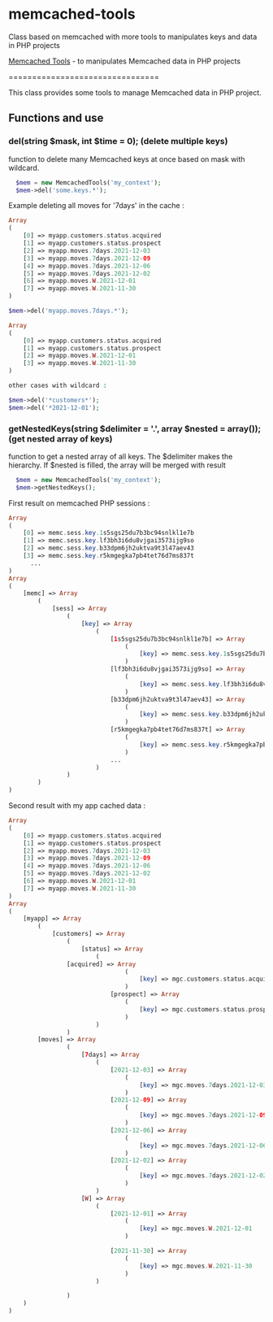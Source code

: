 # memcached-tools
Class based on memcached with more tools to manipulates keys and data in PHP projects

[Memcached Tools](https://github.com/Meloman-zz/memcached-tools) - to manipulates Memcached data in PHP projects

================================

This class provides some tools to manage Memcached data in PHP project.

## Functions and use

### del(string $mask, int $time = 0); (delete multiple keys)

function to delete many Memcached keys at once based on mask with wildcard.

```php
  $mem = new MemcachedTools('my_context');
  $mem->del('some.keys.*');
```

Example deleting all moves for '7days' in the cache :

```php
Array
(
    [0] => myapp.customers.status.acquired
    [1] => myapp.customers.status.prospect
    [2] => myapp.moves.7days.2021-12-03
    [3] => myapp.moves.7days.2021-12-09
    [4] => myapp.moves.7days.2021-12-06
    [5] => myapp.moves.7days.2021-12-02
    [6] => myapp.moves.W.2021-12-01
    [7] => myapp.moves.W.2021-11-30
)

$mem->del('myapp.moves.7days.*');

Array
(
    [0] => myapp.customers.status.acquired
    [1] => myapp.customers.status.prospect
    [2] => myapp.moves.W.2021-12-01
    [3] => myapp.moves.W.2021-11-30
)

other cases with wildcard : 

$mem->del('*customers*');
$mem->del('*2021-12-01');

```

### getNestedKeys(string $delimiter = '.', array $nested = array()); (get nested array of keys)

function to get a nested array of all keys. The $delimiter makes the hierarchy.
If $nested is filled, the array will be merged with result 

```php
  $mem = new MemcachedTools('my_context');
  $mem->getNestedKeys();
```

First result on memcached PHP sessions :

```php
Array
(
    [0] => memc.sess.key.1s5sgs25du7b3bc94snlkl1e7b
    [1] => memc.sess.key.lf3bh3i6du8vjgai3573ijg9so
    [2] => memc.sess.key.b33dpm6jh2uktva9t3l47aev43
    [3] => memc.sess.key.r5kmgegka7pb4tet76d7ms837t
	  ...
)
Array
(
    [memc] => Array
        (
            [sess] => Array
                (
                    [key] => Array
                        (
                            [1s5sgs25du7b3bc94snlkl1e7b] => Array
                                (
                                    [key] => memc.sess.key.1s5sgs25du7b3bc94snlkl1e7b
                                )
                            [lf3bh3i6du8vjgai3573ijg9so] => Array
                                (
                                    [key] => memc.sess.key.lf3bh3i6du8vjgai3573ijg9so
                                )
                            [b33dpm6jh2uktva9t3l47aev43] => Array
                                (
                                    [key] => memc.sess.key.b33dpm6jh2uktva9t3l47aev43
                                )
                            [r5kmgegka7pb4tet76d7ms837t] => Array
                                (
                                    [key] => memc.sess.key.r5kmgegka7pb4tet76d7ms837t
                                )
                            ...
                        )
                )
        )
)
```

Second result with my app cached data :

```php
Array
(
    [0] => myapp.customers.status.acquired
    [1] => myapp.customers.status.prospect
    [2] => myapp.moves.7days.2021-12-03
    [3] => myapp.moves.7days.2021-12-09
    [4] => myapp.moves.7days.2021-12-06
    [5] => myapp.moves.7days.2021-12-02
    [6] => myapp.moves.W.2021-12-01
    [7] => myapp.moves.W.2021-11-30
)
Array
(
    [myapp] => Array
        (
            [customers] => Array
                (
                    [status] => Array
                        (
			    [acquired] => Array
                                (
                                    [key] => mgc.customers.status.acquired
                                )
                            [prospect] => Array
                                (
                                    [key] => mgc.customers.status.prospect
                                )
                        )
                )
	    [moves] => Array
                (
                    [7days] => Array
                        (
                            [2021-12-03] => Array
                                (
                                    [key] => mgc.moves.7days.2021-12-03
                                )
                            [2021-12-09] => Array
                                (
                                    [key] => mgc.moves.7days.2021-12-09
                                )
                            [2021-12-06] => Array
                                (
                                    [key] => mgc.moves.7days.2021-12-06
                                )
                            [2021-12-02] => Array
                                (
                                    [key] => mgc.moves.7days.2021-12-02
                                )
                        )
                    [W] => Array
                        (
                            [2021-12-01] => Array
                                (
                                    [key] => mgc.moves.W.2021-12-01
                                )

                            [2021-11-30] => Array
                                (
                                    [key] => mgc.moves.W.2021-11-30
                                )
                        )

                )
	)
)
```
